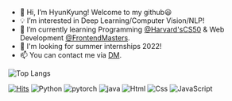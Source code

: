 - 👋 Hi, I’m HyunKyung! Welcome to my github😃
- 💡 I’m interested in Deep Learning/Computer Vision/NLP!
- 🌱 I’m currently learning Programming [@Harvard'sCS50](https://www.youtube.com/c/cs50) & Web Development [@FrontendMasters](https://frontendmasters.com/).
- 👀 I'm looking for summer internships 2022!
- 📫 You can contact me via [DM](https://www.instagram.com/gang_.r._.g).

![Top Langs](https://github-readme-stats.vercel.app/api/top-langs/?username=HyunKyungHan)

 [![Hits](https://hits.seeyoufarm.com/api/count/incr/badge.svg?url=https%3A%2F%2Fgithub.com%2FHyunKyungHan&count_bg=%2395A4EF&title_bg=%23555555&icon=github.svg&icon_color=%23E7E7E7&title=hits&edge_flat=false)](https://hits.seeyoufarm.com) <img alt="Python" src ="https://img.shields.io/badge/Python-3776AB.svg?&style=for-the-badge&logo=Python&logoColor=white"/> <img alt="pytorch" src="https://img.shields.io/badge/Pytorch-EE4C2C.svg?style=for-the-badge&logo=Pytorch&logoColor=white"> <img alt="java" src="https://img.shields.io/badge/JAVA-007396?style=for-the-badge&logo=java&logoColor=white"> <img alt="Html" src ="https://img.shields.io/badge/HTML5-E34F26.svg?&style=for-the-badge&logo=HTML5&logoColor=white"/> <img alt="Css" src ="https://img.shields.io/badge/CSS3-1572B6.svg?&style=for-the-badge&logo=CSS3&logoColor=white"/> <img alt="JavaScript" src ="https://img.shields.io/badge/JavaScriipt-F7DF1E.svg?&style=for-the-badge&logo=JavaScript&logoColor=black"/>
 

 
<!---
HyunKyungHan/HyunKyungHan is a ✨ special ✨ repository because its `README.md` (this file) appears on your GitHub profile.
You can click the Preview link to take a look at your changes.
--->
